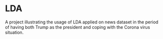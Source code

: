 # LDA

A project illustrating the usage of LDA applied on news dataset in the period of having both Trump as the president and coping with the Corona virus situation.
